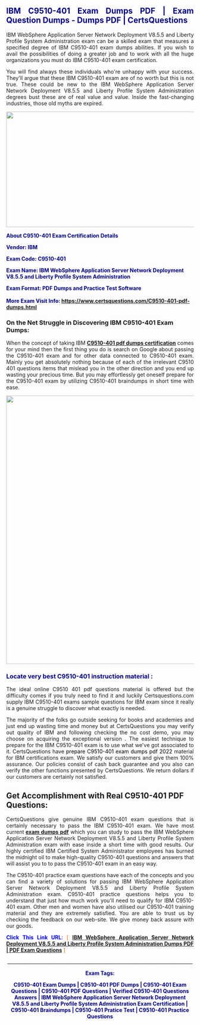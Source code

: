 <h2 style="text-align: justify;"><span style="color: #000080;">IBM C9510-401 Exam Dumps PDF | Exam Question Dumps - Dumps PDF | CertsQuestions</span></h2>
<p style="text-align: justify;">IBM WebSphere Application Server Network Deployment V8.5.5 and Liberty Profile System Administration exam can be a skilled exam that measures a specified degree of IBM  C9510-401 exam dumps abilities. If you wish to avail the possibilities of doing a greater job and to work with all the huge organizations you must do IBM C9510-401 exam certification.</p>
<p style="text-align: justify;">You will find always these individuals who're unhappy with your success. They'll argue that these IBM  C9510-401 exam are of no worth but this is not true. These could be new to the IBM WebSphere Application Server Network Deployment V8.5.5 and Liberty Profile System Administration degrees bust these are of real value and value. Inside the fast-changing industries, those old myths are expired.</p>
<p><img style="display: block; margin-left: auto; margin-right: auto;" src="https://i.imgur.com/eaP4ae9.png" width="840" height="310" /></p>
<p><span style="color: #000080;"><strong>About C9510-401 Exam Certification Details</strong></span></p>
<p><span style="color: #000080;"><strong>Vendor: IBM<br /></strong></span></p>
<p><span style="color: #000080;"><strong>Exam Code: C9510-401</strong></span></p>
<p><span style="color: #000080;"><strong>Exam Name: IBM WebSphere Application Server Network Deployment V8.5.5 and Liberty Profile System Administration</strong></span></p>
<p><span style="color: #000080;"><strong>Exam Format: PDF Dumps and Practice Test Software<br /><br />More Exam Visit Info: <span style="color: #ff6600;"><a href="https://www.certsquestions.com/C9510-401-pdf-dumps.html">https://www.certsquestions.com/C9510-401-pdf-dumps.html</a></span></strong></span></p>
<h3>On the Net Struggle in Discovering IBM C9510-401 Exam Dumps:</h3>
<p style="text-align: justify;">When the concept of taking IBM <a href="https://www.certsquestions.com/C9510-401-pdf-dumps.html"><strong> C9510-401 pdf dumps certification</strong></a> comes for your mind then the first thing you do is search on Google about passing the C9510-401 exam and for other data connected to C9510-401 exam. Mainly you get absolutely nothing because of each of the irrelevant C9510 401 questions items that mislead you in the other direction and you end up wasting your precious time. But you may effortlessly get oneself prepare for the C9510-401 exam by utilizing C9510-401 braindumps in short time with ease.</p>
<p><a href="https://www.certsquestions.com/C9510-401-pdf-dumps.html"><img style="display: block; margin-left: auto; margin-right: auto;" src="https://i.imgur.com/pxhoKQ2.png" width="720" /></a></p>
<h3><span style="color: #000080;">Locate very best  C9510-401 instruction material :</span></h3>
<p style="text-align: justify;">The ideal online C9510 401 pdf questions material is offered but the difficulty comes if you truly need to find it and luckily Certsquestions.com supply IBM C9510-401 exams sample questions for IBM  exam since it really is a genuine struggle to discover what exactly is needed.</p>
<p style="text-align: justify;">The majority of the folks go outside seeking for books and academies and just end up wasting time and money but at CertsQuestions you may verify out quality of IBM  and following checking the no cost demo, you may choose on acquiring the exceptional version . The easiest technique to prepare for the IBM C9510-401 exam is to use what we've got associated to it. CertsQuestions have <span style="color: #000000;">prepare C9510-401 exam dumps pdf 2022</span> material for IBM certifications exam. We satisfy our customers and give them 100% assurance. Our policies consist of cash back guarantee and you also can verify the other functions presented by CertsQuestions. We return dollars if our customers are certainly not satisfied.</p>
<h2>Get Accomplishment with Real C9510-401 PDF Questions:</h2>
<p style="text-align: justify;">CertsQuestions give genuine IBM C9510-401 exam questions that is certainly necessary to pass the IBM  C9510-401 exam. We have most current<strong>&nbsp;<a href="https://www.certsquestions.com/">exam dumps pdf</a></strong>&nbsp;which you can study to pass the IBM WebSphere Application Server Network Deployment V8.5.5 and Liberty Profile System Administration exam with ease inside a short time with good results. Our highly certified IBM Certified System Administrator employees has burned the midnight oil to make high-quality C9510-401 questions and answers that will assist you to to pass the C9510-401 exam in an easy way.</p>
<p style="text-align: justify;">The C9510-401 practice exam questions have each of the concepts and you can find a variety of solutions for passing IBM WebSphere Application Server Network Deployment V8.5.5 and Liberty Profile System Administration exam. C9510-401 practice questions helps you to understand that just how much work you'll need to qualify for IBM  C9510-401 exam. Other men and women have also utilised our C9510-401 training material and they are extremely satisfied. You are able to trust us by checking the feedback on our web-site. We give money back assure with our goods.</p>
<p style="text-align: justify;"><span style="color: #0000ff;"><strong>Click This Link URL</strong>:</span> <span style="color: #ff6600;">[ <strong><a href="https://www.certsquestions.com/ibm-certified-system-administrator-certification.html">IBM WebSphere Application Server Network Deployment V8.5.5 and Liberty Profile System Administration Dumps PDF | PDF Exam Questions</a></strong> ]</span></p>
<p style="text-align: center;">______________________________________________________________________________</p>
<p style="text-align: center;"><span style="color: #000080;"><strong>Exam Tags:</strong></span></p>
<p style="text-align: center;"><span style="color: #000080;"><strong>C9510-401 Exam Dumps | C9510-401 PDF Dumps | C9510-401 Exam Questions | C9510-401 PDF Questions | Verified C9510-401 Questions Answers | IBM WebSphere Application Server Network Deployment V8.5.5 and Liberty Profile System Administration Exam Certification | C9510-401 Braindumps | C9510-401 Pratice Test | C9510-401 Practice Questions</strong></span></p>
